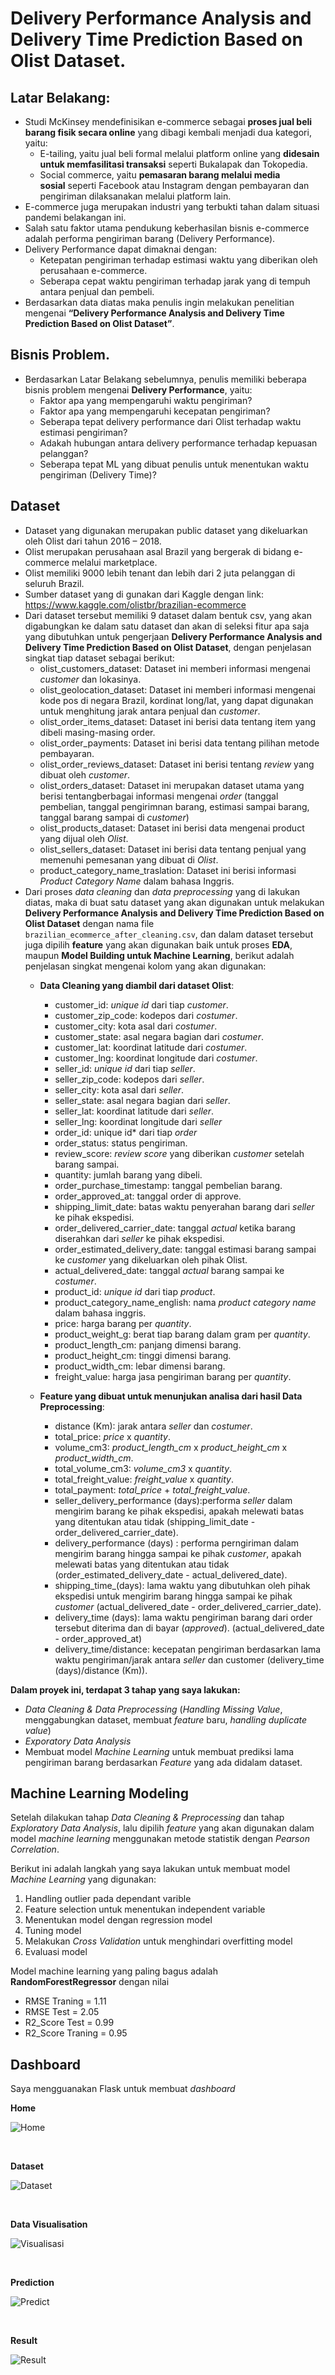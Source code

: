 # Delivery Performance Analysis and Delivery Time Prediction Based on Olist Dataset.

## Latar Belakang:
- Studi McKinsey mendefinisikan e-commerce sebagai **proses jual beli barang fisik secara online** yang dibagi kembali menjadi dua kategori, yaitu:
    - E-tailing, yaitu jual beli formal melalui platform online yang **didesain untuk memfasilitasi transaksi** seperti Bukalapak dan Tokopedia.
    - Social commerce, yaitu **pemasaran barang melalui media sosial** seperti Facebook atau Instagram dengan pembayaran dan pengiriman dilaksanakan melalui platform lain.
- E-commerce juga merupakan industri yang terbukti tahan dalam situasi pandemi belakangan ini.
- Salah satu faktor utama pendukung keberhasilan bisnis e-commerce adalah performa pengiriman barang (Delivery Performance).
- Delivery Performance dapat dimaknai dengan:
    - Ketepatan pengiriman terhadap estimasi waktu  yang diberikan oleh perusahaan e-commerce.
    - Seberapa cepat waktu pengiriman terhadap jarak yang di tempuh antara penjual dan pembeli.
- Berdasarkan data diatas maka penulis ingin melakukan penelitian mengenai **“Delivery Performance Analysis and Delivery Time Prediction Based on Olist Dataset”**.

## Bisnis Problem.
- Berdasarkan Latar Belakang sebelumnya, penulis memiliki beberapa bisnis problem mengenai **Delivery Performance**, yaitu:
    - Faktor apa yang mempengaruhi waktu pengiriman?
    - Faktor apa yang mempengaruhi kecepatan pengiriman?
    - Seberapa tepat delivery performance dari Olist terhadap waktu estimasi pengiriman?
    - Adakah hubungan antara delivery performance terhadap kepuasan pelanggan?
    - Seberapa tepat ML yang dibuat penulis untuk menentukan waktu pengiriman (Delivery Time)?
    
## Dataset
- Dataset yang digunakan merupakan public dataset yang dikeluarkan oleh Olist dari tahun 2016 – 2018.
- Olist merupakan perusahaan asal Brazil yang bergerak di bidang e-commerce melalui marketplace.
- Olist memiliki 9000 lebih tenant dan lebih dari 2 juta pelanggan di seluruh Brazil.
- Sumber dataset yang di gunakan dari Kaggle dengan link: https://www.kaggle.com/olistbr/brazilian-ecommerce
- Dari dataset tersebut memiliki 9 dataset dalam bentuk csv, yang akan digabungkan ke dalam satu dataset dan akan di seleksi fitur apa saja yang dibutuhkan untuk pengerjaan **Delivery Performance Analysis and Delivery Time Prediction Based on Olist Dataset**, dengan penjelasan singkat tiap dataset sebagai berikut:
    - olist_customers_dataset: Dataset ini memberi informasi mengenai *customer* dan lokasinya.
    - olist_geolocation_dataset: Dataset ini memberi informasi mengenai kode pos di negara Brazil, kordinat long/lat, yang dapat digunakan untuk menghitung jarak antara penjual dan *customer*.
    - olist_order_items_dataset: Dataset ini berisi data tentang item yang dibeli masing-masing order.
    - olist_order_payments: Dataset ini berisi data tentang pilihan metode pembayaran.
    - olist_order_reviews_dataset: Dataset ini berisi tentang *review* yang dibuat oleh *customer*.
    - olist_orders_dataset: Dataset ini merupakan dataset utama yang berisi tentangberbagai informasi mengenai *order* (tanggal pembelian, tanggal pengirimnan barang, estimasi sampai barang, tanggal barang sampai di *customer*)
    - olist_products_dataset: Dataset ini berisi data mengenai product yang dijual oleh *Olist*.
    - olist_sellers_dataset: Dataset ini berisi data tentang penjual yang memenuhi pemesanan yang dibuat di *Olist*.
    - product_category_name_traslation: Dataset ini berisi informasi *Product Category Name* dalam bahasa Inggris.
- Dari proses *data cleaning* dan *data preprocessing* yang di lakukan diatas, maka di buat satu dataset yang akan digunakan untuk melakukan **Delivery Performance Analysis and Delivery Time Prediction Based on Olist Dataset** dengan nama file ``brazilian_ecommerce_after_cleaning.csv``, dan dalam dataset tersebut juga dipilih **feature** yang akan digunakan baik untuk proses **EDA**, maupun **Model Building untuk Machine Learning**, berikut adalah penjelasan singkat mengenai kolom yang akan digunakan:
    - **Data Cleaning yang diambil dari dataset Olist**:
        - customer_id: *unique id* dari tiap *customer*.
        - customer_zip_code: kodepos dari *costumer*.
        - customer_city: kota asal dari *costumer*.
        - customer_state: asal negara bagian dari *costumer*.
        - customer_lat: koordinat latitude dari *costumer*.
        - customer_lng: koordinat longitude dari *costumer*.
        - seller_id: *unique id* dari tiap *seller*.
        - seller_zip_code: kodepos dari *seller*.
        - seller_city: kota asal dari *seller*.
        - seller_state: asal negara bagian dari *seller*.
        - seller_lat: koordinat latitude dari *seller*.
        - seller_lng: koordinat longitude dari *seller*
        - order_id: unique id* dari tiap *order*
        - order_status: status pengiriman.
        - review_score: *review score* yang diberikan *customer* setelah barang sampai.
        - quantity: jumlah barang yang dibeli.
        - order_purchase_timestamp: tanggal pembelian barang.
        - order_approved_at: tanggal order di approve.
        - shipping_limit_date: batas waktu penyerahan barang dari *seller* ke pihak ekspedisi.
        - order_delivered_carrier_date: tanggal *actual* ketika barang diserahkan dari *seller* ke pihak ekspedisi.
        - order_estimated_delivery_date: tanggal estimasi barang sampai ke *customer* yang dikeluarkan oleh pihak Olist.
        - actual_delivered_date: tanggal *actual* barang sampai ke *costumer*.
        - product_id: *unique id* dari tiap *product*.
        - product_category_name_english: nama *product category name* dalam bahasa inggris.
        - price: harga barang per *quantity*.
        - product_weight_g: berat tiap barang dalam gram per *quantity*.
        - product_length_cm: panjang dimensi barang.
        - product_height_cm: tinggi dimensi barang.
        - product_width_cm: lebar dimensi barang.
        - freight_value: harga jasa pengiriman barang per *quantity*.

    - **Feature yang dibuat untuk menunjukan analisa dari hasil Data Preprocessing**:
        - distance (Km): jarak antara *seller* dan *costumer*.
        - total_price: *price* x *quantity*.
        - volume_cm3: *product_length_cm* x *product_height_cm* x *product_width_cm*.
        - total_volume_cm3: *volume_cm3* x *quantity*.
        - total_freight_value: *freight_value* x *quantity*.
        - total_payment: *total_price* + *total_freight_value*.
        - seller_delivery_performance (days):performa *seller* dalam mengirim barang ke pihak ekspedisi, apakah melewati batas yang ditentukan atau tidak (shipping_limit_date - order_delivered_carrier_date).
        - delivery_performance (days) : performa perngiriman dalam mengirim barang hingga sampai ke pihak *customer*, apakah melewati batas yang ditentukan atau tidak (order_estimated_delivery_date - actual_delivered_date).
        - shipping_time_(days): lama waktu yang dibutuhkan oleh pihak ekspedisi untuk mengirim barang hingga sampai ke pihak *customer* (actual_delivered_date - order_delivered_carrier_date).
        - delivery_time (days): lama waktu pengiriman barang dari order tersebut diterima dan di bayar (*approved*). (actual_delivered_date - order_approved_at)
        - delivery_time/distance: kecepatan pengiriman berdasarkan lama waktu pengiriman/jarak antara *seller* dan customer (delivery_time (days)/distance (Km)).
        
**Dalam proyek ini, terdapat 3 tahap yang saya lakukan:**
- *Data Cleaning & Data Preprocessing* (*Handling Missing Value*, menggabungkan dataset, membuat *feature* baru, *handling duplicate value*)
- *Exporatory Data Analysis*
- Membuat model *Machine Learning* untuk membuat prediksi lama pengiriman barang berdasarkan *Feature* yang ada didalam dataset.

## Machine Learning Modeling
Setelah dilakukan tahap *Data Cleaning & Preprocessing* dan tahap *Exploratory Data Analysis*, lalu dipilih *feature* yang akan digunakan dalam model *machine learning* menggunakan metode statistik dengan *Pearson Correlation*.

Berikut ini adalah langkah yang saya lakukan untuk membuat model *Machine Learning* yang digunakan:

1. Handling outlier pada dependant varible
2. Feature selection untuk menentukan independent variable
3. Menentukan model dengan regression model
4. Tuning model
5. Melakukan *Cross Validation* untuk menghindari overfitting model
5. Evaluasi model

Model machine learning yang paling bagus adalah **RandomForestRegressor** dengan nilai

- RMSE Traning = 1.11
- RMSE Test = 2.05
- R2_Score Test = 0.99
- R2_Score Traning = 0.95

## Dashboard
Saya mengguanakan Flask untuk membuat *dashboard*

**Home**
<br>

![Home](https://user-images.githubusercontent.com/65010867/93131433-3d5f4000-f6fe-11ea-97d7-725f3688b01a.png)

<br>

**Dataset**

![Dataset](https://user-images.githubusercontent.com/65010867/93131519-68499400-f6fe-11ea-9d75-5ebdd2a65522.png)

<br>

**Data Visualisation**

![Visualisasi](https://user-images.githubusercontent.com/65010867/93131616-9038f780-f6fe-11ea-9039-86a99b041dea.png)

<br>

**Prediction**

![Predict](https://user-images.githubusercontent.com/65010867/93131669-a47cf480-f6fe-11ea-800c-11d24db5454c.png)

<br>

**Result**

![Result](https://user-images.githubusercontent.com/65010867/93131705-b9598800-f6fe-11ea-9dbf-a4fa589633d5.png)
